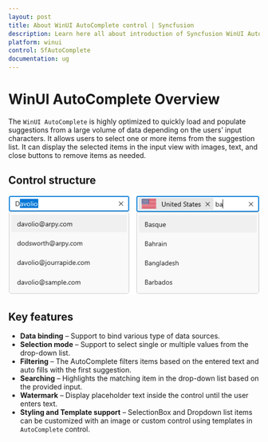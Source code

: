 ```yaml
---
layout: post
title: About WinUI AutoComplete control | Syncfusion
description: Learn here all about introduction of Syncfusion WinUI AutoComplete (multi-select AutoComplete) control, its features, and more.
platform: winui
control: SfAutoComplete
documentation: ug
---
```


# WinUI AutoComplete Overview

The `WinUI AutoComplete` is highly optimized to quickly load and populate suggestions from a large volume of data depending on the users’ input characters. It allows users to select one or more items from the suggestion list. It can display the selected items in the input view with images, text, and close buttons to remove items as needed.

## Control structure

![WinUI AutoComplete structure](Overview_images/winui-autocomplete-control.png)

## Key features

* **Data binding** – Support to bind various type of data sources.
* **Selection mode** – Support to select single or multiple values from the drop-down list.
* **Filtering** – The AutoComplete filters items based on the entered text and auto fills with the first suggestion.
* **Searching** – Highlights the matching item in the drop-down list based on the provided input. 
* **Watermark** – Display placeholder text inside the control until the user enters text.
* **Styling and Template support** – SelectionBox and Dropdown list items can be customized with an image or custom control using templates in `AutoComplete` control.
